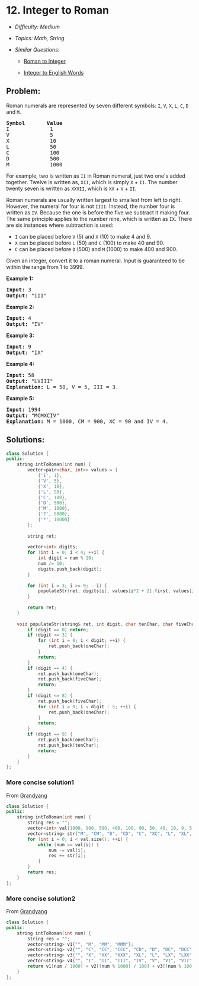 # 12. Integer to Roman

* *Difficulty: Medium*

* *Topics: Math, String*

* *Similar Questions:*

  * [Roman to Integer](roman-to-integer.md)

  * [Integer to English Words](integer-to-english-words.md)

## Problem:

<p>Roman numerals are represented by seven different symbols:&nbsp;<code>I</code>, <code>V</code>, <code>X</code>, <code>L</code>, <code>C</code>, <code>D</code> and <code>M</code>.</p>

<pre>
<strong>Symbol</strong>       <strong>Value</strong>
I             1
V             5
X             10
L             50
C             100
D             500
M             1000</pre>

<p>For example,&nbsp;two is written as <code>II</code>&nbsp;in Roman numeral, just two one&#39;s added together. Twelve is written as, <code>XII</code>, which is simply <code>X</code> + <code>II</code>. The number twenty seven is written as <code>XXVII</code>, which is <code>XX</code> + <code>V</code> + <code>II</code>.</p>

<p>Roman numerals are usually written largest to smallest from left to right. However, the numeral for four is not <code>IIII</code>. Instead, the number four is written as <code>IV</code>. Because the one is before the five we subtract it making four. The same principle applies to the number nine, which is written as <code>IX</code>. There are six instances where subtraction is used:</p>

<ul>
	<li><code>I</code> can be placed before <code>V</code> (5) and <code>X</code> (10) to make 4 and 9.&nbsp;</li>
	<li><code>X</code> can be placed before <code>L</code> (50) and <code>C</code> (100) to make 40 and 90.&nbsp;</li>
	<li><code>C</code> can be placed before <code>D</code> (500) and <code>M</code> (1000) to make 400 and 900.</li>
</ul>

<p>Given an integer, convert it to a roman numeral. Input is guaranteed to be within the range from 1 to 3999.</p>

<p><strong>Example 1:</strong></p>

<pre>
<strong>Input:</strong>&nbsp;3
<strong>Output:</strong> &quot;III&quot;</pre>

<p><strong>Example 2:</strong></p>

<pre>
<strong>Input:</strong>&nbsp;4
<strong>Output:</strong> &quot;IV&quot;</pre>

<p><strong>Example 3:</strong></p>

<pre>
<strong>Input:</strong>&nbsp;9
<strong>Output:</strong> &quot;IX&quot;</pre>

<p><strong>Example 4:</strong></p>

<pre>
<strong>Input:</strong>&nbsp;58
<strong>Output:</strong> &quot;LVIII&quot;
<strong>Explanation:</strong> L = 50, V = 5, III = 3.
</pre>

<p><strong>Example 5:</strong></p>

<pre>
<strong>Input:</strong>&nbsp;1994
<strong>Output:</strong> &quot;MCMXCIV&quot;
<strong>Explanation:</strong> M = 1000, CM = 900, XC = 90 and IV = 4.</pre>

## Solutions:

```c++
class Solution {
public:
    string intToRoman(int num) {
        vector<pair<char, int>> values = {
            {'I', 1},
            {'V', 5},
            {'X', 10},
            {'L', 50},
            {'C', 100},
            {'D', 500},
            {'M', 1000},
            {'?', 5000},
            {'*', 10000}
        };
        
        string ret;
        
        vector<int> digits;
        for (int i = 0; i < 4; ++i) {
            int digit = num % 10;
            num /= 10;
            digits.push_back(digit);
        }
        
        for (int i = 3; i >= 0; --i) {
            populateStr(ret, digits[i], values[i*2 + 2].first, values[i*2 + 1].first, values[i*2].first);
        }
        
        return ret;
    }
    
    void populateStr(string& ret, int digit, char tenChar, char fiveChar, char oneChar) {
        if (digit == 0) return;
        if (digit <= 3) {
            for (int i = 0; i < digit; ++i) {
                ret.push_back(oneChar);
            }
            return;
        }
        if (digit == 4) {
            ret.push_back(oneChar);
            ret.push_back(fiveChar);
            return;
        }
        if (digit <= 8) {
            ret.push_back(fiveChar);
            for (int i = 0; i < digit - 5; ++i) {
                ret.push_back(oneChar);
            }
            return;
        }
        if (digit == 9) {
            ret.push_back(oneChar);
            ret.push_back(tenChar);
            return;
        }
    }
};
```

### More concise solution1

From [Grandyang](https://www.cnblogs.com/grandyang/p/4123374.html)
```c++
class Solution {
public:
    string intToRoman(int num) {
        string res = "";
        vector<int> val{1000, 900, 500, 400, 100, 90, 50, 40, 10, 9, 5, 4, 1};
        vector<string> str{"M", "CM", "D", "CD", "C", "XC", "L", "XL", "X", "IX", "V", "IV", "I"};
        for (int i = 0; i < val.size(); ++i) {
            while (num >= val[i]) {
                num -= val[i];
                res += str[i];
            }
        }
        return res;
    }
};
```

### More concise solution2
From [Grandyang](https://www.cnblogs.com/grandyang/p/4123374.html)
```c++
class Solution {
public:
    string intToRoman(int num) {
        string res = "";
        vector<string> v1{"", "M", "MM", "MMM"};
        vector<string> v2{"", "C", "CC", "CCC", "CD", "D", "DC", "DCC", "DCCC", "CM"};
        vector<string> v3{"", "X", "XX", "XXX", "XL", "L", "LX", "LXX", "LXXX", "XC"};
        vector<string> v4{"", "I", "II", "III", "IV", "V", "VI", "VII", "VIII", "IX"};
        return v1[num / 1000] + v2[(num % 1000) / 100] + v3[(num % 100) / 10] + v4[num % 10];
    }
};
```

